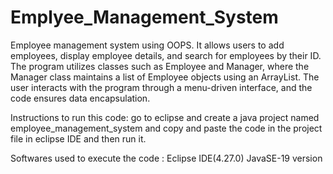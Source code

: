 # Emplyee_Management_System

Employee management system using OOPS.
It allows users to add employees, display employee details, and search for employees by their ID.
The program utilizes classes such as Employee and Manager, where the Manager class maintains a list of Employee objects using an ArrayList.
The user interacts with the program through a menu-driven interface, and the code ensures data encapsulation.

Instructions to run this code:
go to eclipse and create a java project named employee_management_system and copy and paste the code in the project file in eclipse IDE and then run it.

Softwares used to execute the code :
Eclipse IDE(4.27.0)
JavaSE-19 version
